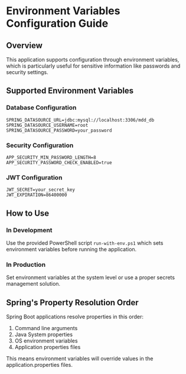 # Environment Variables Configuration Guide

## Overview
This application supports configuration through environment variables, which is particularly useful for sensitive information like passwords and security settings.

## Supported Environment Variables

### Database Configuration
```
SPRING_DATASOURCE_URL=jdbc:mysql://localhost:3306/mdd_db
SPRING_DATASOURCE_USERNAME=root
SPRING_DATASOURCE_PASSWORD=your_password
```

### Security Configuration
```
APP_SECURITY_MIN_PASSWORD_LENGTH=8
APP_SECURITY_PASSWORD_CHECK_ENABLED=true
```

### JWT Configuration
```
JWT_SECRET=your_secret_key
JWT_EXPIRATION=86400000
```

## How to Use

### In Development
Use the provided PowerShell script `run-with-env.ps1` which sets environment variables before running the application.

### In Production
Set environment variables at the system level or use a proper secrets management solution.

## Spring's Property Resolution Order
Spring Boot applications resolve properties in this order:
1. Command line arguments
2. Java System properties
3. OS environment variables
4. Application properties files

This means environment variables will override values in the application.properties files.

